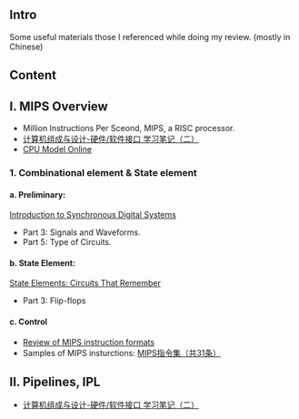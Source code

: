 ## Intro
Some useful materials those I referenced while doing my review. (mostly in Chinese)
## Content
## I. MIPS Overview
- Million Instructions Per Sceond, MIPS, a RISC processor.
- [计算机组成与设计-硬件/软件接口 学习笔记（二）](https://jcf94.com/2018/02/06/2018-02-06-cod2/)
- [CPU Model Online](http://www.buthowdoitknow.com/cpu_model_intro.html)
### 1. Combinational element & State element
#### a. Preliminary: 
[Introduction to Synchronous Digital Systems](https://inst.eecs.berkeley.edu/~cs61c/resources/sds.pdf)
- Part 3: Signals and Waveforms.
- Part 5: Type of Circuits.
#### b. State Element:
[State Elements: Circuits That Remember](https://inst.eecs.berkeley.edu/~cs61c/resources/state.pdf)
- Part 3: Flip-flops
#### c. Control
- [Review of MIPS instruction formats](https://courses.cs.washington.edu/courses/cse378/09au/lectures/cse378au09-04.pdf)
- Samples of MIPS insturctions: [MIPS指令集（共31条）](https://blog.csdn.net/qq_41848006/article/details/82256626)
## II. Pipelines, IPL
- [计算机组成与设计-硬件/软件接口 学习笔记（二）](https://jcf94.com/2018/02/06/2018-02-06-cod2/)


